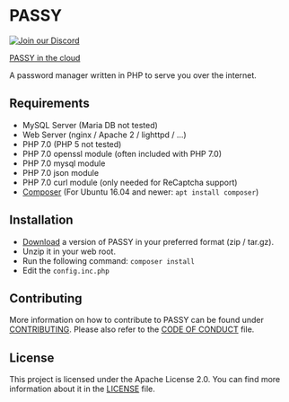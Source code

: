 # PASSY
[![Join our Discord](https://discordapp.com/api/guilds/324602899839844352/widget.png?style=shield)](https://discord.gg/5K6XDnR)

[PASSY in the cloud](https://app.passy.pw)

A password manager written in PHP to serve you over the internet.

## Requirements
 - MySQL Server (Maria DB not tested)
 - Web Server (nginx / Apache 2 / lighttpd / ...)
 - PHP 7.0 (PHP 5 not tested)
 - PHP 7.0 openssl module (often included with PHP 7.0)
 - PHP 7.0 mysql module
 - PHP 7.0 json module
 - PHP 7.0 curl module (only needed for ReCaptcha support)
 - [Composer](https://getcomposer.org/download/) (For Ubuntu 16.04 and newer: `apt install composer`)
 
## Installation
 - [Download](https://github.com/PASSYpw/PASSY/releases/latest) a version of PASSY in your preferred format (zip / tar.gz).
 - Unzip it in your web root.
 - Run the following command: `composer install`
 - Edit the `config.inc.php`
 
## Contributing
More information on how to contribute to PASSY can be found under [CONTRIBUTING](CONTRIBUTING.md). Please also refer to the [CODE OF CONDUCT](CODE_OF_CONDUCT.md) file.

## License
This project is licensed under the Apache License 2.0.
You can find more information about it in the [LICENSE](LICENSE) file.

